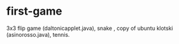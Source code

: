 first-game
==========

3x3 flip game (daltonicapplet.java),
snake ,
copy of ubuntu klotski (asinorosso.java), 
tennis.
